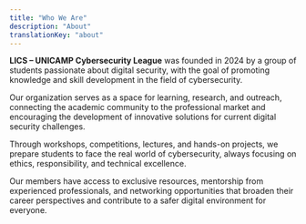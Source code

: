 ```yaml
---
title: "Who We Are"
description: "About"
translationKey: "about"
---
```


**LICS – UNICAMP Cybersecurity League** was founded in 2024 by a group of students passionate about digital security, with the goal of promoting knowledge and skill development in the field of cybersecurity.

Our organization serves as a space for learning, research, and outreach, connecting the academic community to the professional market and encouraging the development of innovative solutions for current digital security challenges.

Through workshops, competitions, lectures, and hands-on projects, we prepare students to face the real world of cybersecurity, always focusing on ethics, responsibility, and technical excellence.

Our members have access to exclusive resources, mentorship from experienced professionals, and networking opportunities that broaden their career perspectives and contribute to a safer digital environment for everyone.

